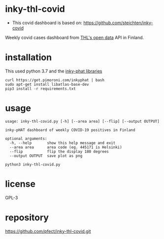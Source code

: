 # inky-thl-covid

* This covid dashboard is based on: https://github.com/steichten/inky-covid

Weekly covid cases dashboard from [THL's open data](https://yhteistyotilat.fi/wiki08/display/THLKA/The+description+of+THL%27s+open+data+API) API in Finland. 

# installation

This used python 3.7 and the [inky-phat libraries](https://github.com/pimoroni/inky-phat)

```
curl https://get.pimoroni.com/inkyphat | bash
sudo apt-get install libatlas-base-dev
pip3 install -r requirements.txt
```

# usage

```
usage: inky-thl-covid.py [-h] [--area area] [--flip] [--output OUTPUT]

inky-pHAT dashboard of weekly COVID-19 positives in Finland

optional arguments:
  -h, --help       show this help message and exit
  --area area      area code (eg. 445171 is Helsinki)
  --flip           flip the display 180 degrees
  --output OUTPUT  save plot as png
```

```
python3 inky-thl-covid.py
```
# license
GPL-3

# repository

https://github.com/pfect/inky-thl-covid.git
